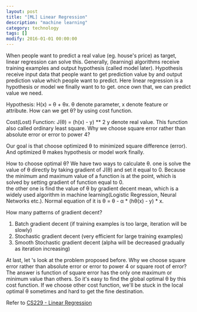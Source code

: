 ```yaml
---
layout: post
title: "[ML] Linear Regression"
description: "machine learning"
category: technology
tags: []
modify: 2016-01-01 00:00:00
---
```

   When people want to predict a real value (eg. house's price) as target, linear regression can 
 solve this.
   Generally, (learning) algorithms receive training examples and output hypothesis (called model later). 
 Hypothesis receive input data that people want to get prediction value by and output prediction value which people want to predict. 
 Here linear regression is a hypothesis or model we finally want to to get. once own that, we can predict value we need.
 
   Hypothesis: H(x) = θ + θx. θ denote parameter, x denote feature or attribute. How can we get 
   θ? by using cost function.
   
   Cost(Lost) Function: J(θ) = (h(x) - y) ** 2  y denote real value. This function also called ordinary 
 least square. Why we choose square error rather than absolute error or error to power 4?
 
   Our goal is that choose optimized θ to minimized square difference (error). And optimized θ 
 makes hypothesis or model work finally. 
 
   How to choose optimal θ?
   We have two ways to calculate θ. 
   one is solve the value of θ directly by taking gradient of J(θ) and set it equal to 0. Because the minimum and maximum value of a function is at the 
 point, which is solved by setting gradient of function equal to 0.  
   the other one is find the value of θ by gradient decent mean, which is a widely used algorithm 
in machine learning(Logistic Regression, Neural Networks etc.). Normal equation of it is 
θ = θ - α * (hθ(x) - y) * x.
   
   How many patterns of gradient decent?
   1. Batch gradient decent (if training examples is too large, iteration will be slowly)
   2. Stochastic gradient decent (very efficient for large training examples)
   3. Smooth Stochastic gradient decent (alpha will be decreased gradually as iteration increasing)
 
   At last, let 's look at the problem proposed before. Why we choose square error rather than 
absolute error or error to power 4 or square root of error?
   The answer is function of square error has the only one maximum or minimum value than others. 
So it's easy to find the global optimal θ by this cost function. If we choose other cost 
function, we'll be stuck in the local optimal θ sometimes and hard to get the fine destination.  
 
 Refer to [CS229 - Linear Regression](https://www.youtube.com/watch?v=4b4MUYve_U8&)
   
   
       
